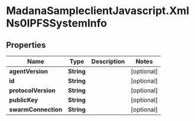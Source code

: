 # MadanaSampleclientJavascript.XmlNs0IPFSSystemInfo

## Properties

Name | Type | Description | Notes
------------ | ------------- | ------------- | -------------
**agentVersion** | **String** |  | [optional] 
**id** | **String** |  | [optional] 
**protocolVersion** | **String** |  | [optional] 
**publicKey** | **String** |  | [optional] 
**swarmConnection** | **String** |  | [optional] 


